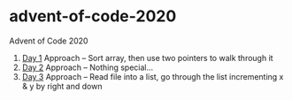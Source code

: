# advent-of-code-2020

Advent of Code 2020

1. [Day 1](https://adventofcode.com/2020/day/1) Approach – Sort array, then use two pointers to walk through it
2. [Day 2](https://adventofcode.com/2020/day/2) Approach – Nothing special...
3. [Day 3](https://adventofcode.com/2020/day/3) Approach – Read file into a list, go through the list incrementing x & y by right and down
